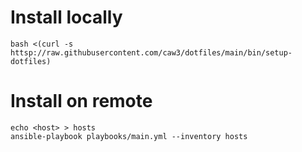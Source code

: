 # Install locally

```
bash <(curl -s httsp://raw.githubusercontent.com/caw3/dotfiles/main/bin/setup-dotfiles)
```

# Install on remote
```
echo <host> > hosts
ansible-playbook playbooks/main.yml --inventory hosts
```
